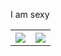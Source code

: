<table>
  <tr>
    <th><img src = "https://github-readme-stats.vercel.app/api?username=AshNewar&show_icons=true&hide_border=true&border_radius=0&count_private=true&theme=radical"></th>
    <th><img src = "https://github-readme-stats.vercel.app/api/top-langs/?username=AshNewar&langs_count=12&layout=compact&hide=jupyter%20notebook,html&theme=radical"></th>
  </tr>








I am sexy
